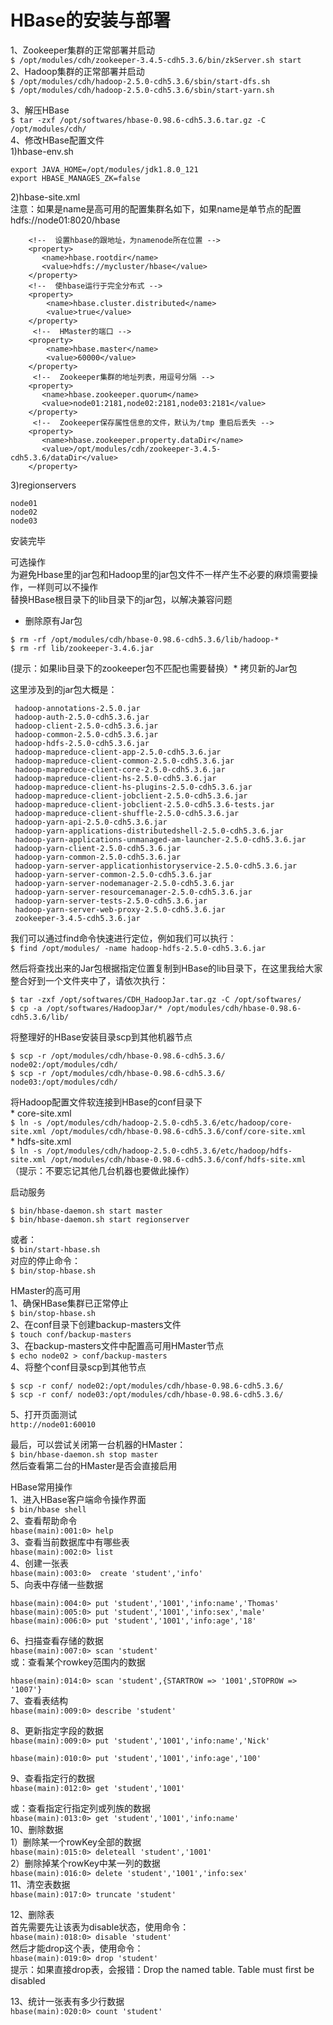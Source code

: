 HBase的安装与部署  
================

1、Zookeeper集群的正常部署并启动  
``` $ /opt/modules/cdh/zookeeper-3.4.5-cdh5.3.6/bin/zkServer.sh start ```  
2、Hadoop集群的正常部署并启动  
``` $ /opt/modules/cdh/hadoop-2.5.0-cdh5.3.6/sbin/start-dfs.sh ```  
``` $ /opt/modules/cdh/hadoop-2.5.0-cdh5.3.6/sbin/start-yarn.sh ```  

3、解压HBase  
``` $ tar -zxf /opt/softwares/hbase-0.98.6-cdh5.3.6.tar.gz -C /opt/modules/cdh/ ```  
4、修改HBase配置文件  
  1)hbase-env.sh  
```
export JAVA_HOME=/opt/modules/jdk1.8.0_121
export HBASE_MANAGES_ZK=false
```  
  2)hbase-site.xml  
  注意：如果是name是高可用的配置集群名如下，如果name是单节点的配置hdfs://node01:8020/hbase  
```
    <!--  设置hbase的跟地址，为namenode所在位置 -->
    <property>
       <name>hbase.rootdir</name>
       <value>hdfs://mycluster/hbase</value>   
    </property>
    <!--  使hbase运行于完全分布式 -->
    <property>
        <name>hbase.cluster.distributed</name>
        <value>true</value>
    </property>
     <!--  HMaster的端口 -->
    <property>
        <name>hbase.master</name>
        <value>60000</value>
    </property>
     <!--  Zookeeper集群的地址列表，用逗号分隔 -->
    <property>
       <name>hbase.zookeeper.quorum</name>
       <value>node01:2181,node02:2181,node03:2181</value>
    </property>
     <!--  Zookeeper保存属性信息的文件，默认为/tmp 重启后丢失 -->
    <property>
       <name>hbase.zookeeper.property.dataDir</name>
       <value>/opt/modules/cdh/zookeeper-3.4.5-cdh5.3.6/dataDir</value>
    </property>
```
  3)regionservers  
```
node01
node02
node03
```  
安装完毕  

可选操作  
  为避免Hbase里的jar包和Hadoop里的jar包文件不一样产生不必要的麻烦需要操作，一样则可以不操作  
  替换HBase根目录下的lib目录下的jar包，以解决兼容问题  
  * 删除原有Jar包  
```
$ rm -rf /opt/modules/cdh/hbase-0.98.6-cdh5.3.6/lib/hadoop-*  
$ rm -rf lib/zookeeper-3.4.6.jar 
```  
(提示：如果lib目录下的zookeeper包不匹配也需要替换）* 拷贝新的Jar包  

这里涉及到的jar包大概是：  
```
 hadoop-annotations-2.5.0.jar
 hadoop-auth-2.5.0-cdh5.3.6.jar
 hadoop-client-2.5.0-cdh5.3.6.jar
 hadoop-common-2.5.0-cdh5.3.6.jar
 hadoop-hdfs-2.5.0-cdh5.3.6.jar
 hadoop-mapreduce-client-app-2.5.0-cdh5.3.6.jar
 hadoop-mapreduce-client-common-2.5.0-cdh5.3.6.jar
 hadoop-mapreduce-client-core-2.5.0-cdh5.3.6.jar
 hadoop-mapreduce-client-hs-2.5.0-cdh5.3.6.jar
 hadoop-mapreduce-client-hs-plugins-2.5.0-cdh5.3.6.jar
 hadoop-mapreduce-client-jobclient-2.5.0-cdh5.3.6.jar
 hadoop-mapreduce-client-jobclient-2.5.0-cdh5.3.6-tests.jar
 hadoop-mapreduce-client-shuffle-2.5.0-cdh5.3.6.jar
 hadoop-yarn-api-2.5.0-cdh5.3.6.jar
 hadoop-yarn-applications-distributedshell-2.5.0-cdh5.3.6.jar
 hadoop-yarn-applications-unmanaged-am-launcher-2.5.0-cdh5.3.6.jar
 hadoop-yarn-client-2.5.0-cdh5.3.6.jar
 hadoop-yarn-common-2.5.0-cdh5.3.6.jar
 hadoop-yarn-server-applicationhistoryservice-2.5.0-cdh5.3.6.jar
 hadoop-yarn-server-common-2.5.0-cdh5.3.6.jar
 hadoop-yarn-server-nodemanager-2.5.0-cdh5.3.6.jar
 hadoop-yarn-server-resourcemanager-2.5.0-cdh5.3.6.jar
 hadoop-yarn-server-tests-2.5.0-cdh5.3.6.jar
 hadoop-yarn-server-web-proxy-2.5.0-cdh5.3.6.jar
 zookeeper-3.4.5-cdh5.3.6.jar
```  
我们可以通过find命令快速进行定位，例如我们可以执行：  
``` $ find /opt/modules/ -name hadoop-hdfs-2.5.0-cdh5.3.6.jar ```
 
然后将查找出来的Jar包根据指定位置复制到HBase的lib目录下，在这里我给大家整合好到一个文件夹中了，请依次执行：  
```     
$ tar -zxf /opt/softwares/CDH_HadoopJar.tar.gz -C /opt/softwares/
$ cp -a /opt/softwares/HadoopJar/* /opt/modules/cdh/hbase-0.98.6-cdh5.3.6/lib/
```

将整理好的HBase安装目录scp到其他机器节点  
```
$ scp -r /opt/modules/cdh/hbase-0.98.6-cdh5.3.6/ node02:/opt/modules/cdh/
$ scp -r /opt/modules/cdh/hbase-0.98.6-cdh5.3.6/ node03:/opt/modules/cdh/
```
将Hadoop配置文件软连接到HBase的conf目录下  
      * core-site.xml  
``` $ ln -s /opt/modules/cdh/hadoop-2.5.0-cdh5.3.6/etc/hadoop/core-site.xml /opt/modules/cdh/hbase-0.98.6-cdh5.3.6/conf/core-site.xml ```  
      * hdfs-site.xml  
``` $ ln -s /opt/modules/cdh/hadoop-2.5.0-cdh5.3.6/etc/hadoop/hdfs-site.xml /opt/modules/cdh/hbase-0.98.6-cdh5.3.6/conf/hdfs-site.xml ```  
（提示：不要忘记其他几台机器也要做此操作）  

启动服务  
```
$ bin/hbase-daemon.sh start master 
$ bin/hbase-daemon.sh start regionserver
```  
或者：  
``` $ bin/start-hbase.sh ```  
对应的停止命令：  
``` $ bin/stop-hbase.sh ```  


HMaster的高可用  
1、确保HBase集群已正常停止  
``` $ bin/stop-hbase.sh ```  
2、在conf目录下创建backup-masters文件  
``` $ touch conf/backup-masters ```  
3、在backup-masters文件中配置高可用HMaster节点  
``` $ echo node02 > conf/backup-masters ```  
4、将整个conf目录scp到其他节点  
```
$ scp -r conf/ node02:/opt/modules/cdh/hbase-0.98.6-cdh5.3.6/
$ scp -r conf/ node03:/opt/modules/cdh/hbase-0.98.6-cdh5.3.6/
```
5、打开页面测试  
``` http://node01:60010 ```  

最后，可以尝试关闭第一台机器的HMaster：  
``` $ bin/hbase-daemon.sh stop master ```  
       然后查看第二台的HMaster是否会直接启用  



HBase常用操作  
1、进入HBase客户端命令操作界面  
``` $ bin/hbase shell ```  
2、查看帮助命令  
``` hbase(main):001:0> help ```  
3、查看当前数据库中有哪些表  
``` hbase(main):002:0> list ```  
4、创建一张表  
``` hbase(main):003:0>  create 'student','info' ```  
5、向表中存储一些数据  
```
hbase(main):004:0> put 'student','1001','info:name','Thomas'
hbase(main):005:0> put 'student','1001','info:sex','male'
hbase(main):006:0> put 'student','1001','info:age','18'
```

6、扫描查看存储的数据  
``` hbase(main):007:0> scan 'student' ```  
或：查看某个rowkey范围内的数据  

``` hbase(main):014:0> scan 'student',{STARTROW => '1001',STOPROW => '1007'} ```  
7、查看表结构  
``` hbase(main):009:0> describe 'student' ```  


8、更新指定字段的数据  
``` hbase(main):009:0> put 'student','1001','info:name','Nick' ```  

``` hbase(main):010:0> put 'student','1001','info:age','100' ```  
  
9、查看指定行的数据  
``` hbase(main):012:0> get 'student','1001' ```  

 或：查看指定行指定列或列族的数据  
``` hbase(main):013:0> get 'student','1001','info:name' ```  
10、删除数据  
1）删除某一个rowKey全部的数据  
       ``` hbase(main):015:0> deleteall 'student','1001' ```  
2）删除掉某个rowKey中某一列的数据  
       ``` hbase(main):016:0> delete 'student','1001','info:sex' ```  
11、清空表数据  
``` hbase(main):017:0> truncate 'student'  ```  

12、删除表  
    首先需要先让该表为disable状态，使用命令：  
``` hbase(main):018:0> disable 'student'  ```  
    然后才能drop这个表，使用命令：  
``` hbase(main):019:0> drop 'student'  ```  
 提示：如果直接drop表，会报错：Drop the named table. Table must first be disabled  

13、统计一张表有多少行数据  
```hbase(main):020:0> count 'student' ```
